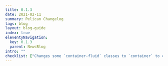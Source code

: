 ```yaml
---
title: 0.1.3
date: 2021-02-11
summary: Pelican Changelog
tags: blog
layout: blog-guide
index: true
eleventyNavigation:
  key: 0.1.3
  parent: NewsBlog
intro: ""
checklist: ["Changes some `container-fluid` classes to `container` to constrain the line lengths for easier reading."]
---
```



